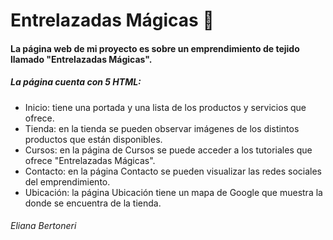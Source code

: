 # Entrelazadas Mágicas 🧶

#### La página web de mi proyecto es sobre un emprendimiento de tejido llamado "Entrelazadas Mágicas". 
#####  La página cuenta con 5 HTML:
- Inicio: tiene una portada y una lista de los productos y servicios que ofrece.
- Tienda: en la tienda se pueden observar imágenes de los distintos productos que están disponibles.
- Cursos: en la página de Cursos se puede acceder a los tutoriales que ofrece "Entrelazadas Mágicas".
- Contacto: en la página Contacto se pueden visualizar las redes sociales del emprendimiento. 
- Ubicación: la página Ubicación tiene un mapa de Google que muestra la donde se encuentra de la tienda.

######  Eliana Bertoneri
